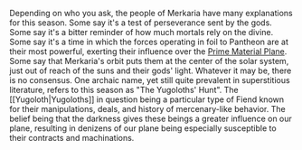 Depending on who you ask, the people of Merkaria have many explanations for this season. Some say it's a test of perseverance sent by the gods. Some say it's a bitter reminder of how much mortals rely on the divine. Some say it's a time in which the forces operating in foil to Pantheon are at their most powerful, exerting their influence over the [Prime Material Plane](https://forgottenrealms.fandom.com/wiki/Prime_Material_plane). Some say that Merkaria's orbit puts them at the center of the solar system, just out of reach of the suns and their gods' light. Whatever it may be, there is no consensus. 
One archaic name, yet still quite prevalent in superstitious literature, refers to this season as "The Yugoloths' Hunt".  The [[Yugoloth|Yugoloths]] in question being a particular type of Fiend known for their manipulations, deals, and history of mercenary-like behavior. The belief being that the darkness gives these beings a greater influence on our plane, resulting in denizens of our plane being especially susceptible to their contracts and machinations.